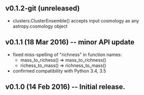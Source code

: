 ## v0.1.2-git (unreleased)
* clusters.ClusterEnsemble() accepts input cosmology as any astropy.cosmology object

## v0.1.1 (18 Mar 2016) -- minor API update
* fixed miss-spelling of "richness" in function names:
  - mass\_to\_richess() => mass\_to\_richness()
  - richess\_to\_mass() => richness\_to\_mass()
* confirmed compatibility with Python 3.4, 3.5
  
## v0.1.0 (14 Feb 2016) -- Initial release.
